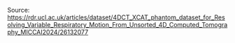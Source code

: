Source: https://rdr.ucl.ac.uk/articles/dataset/4DCT_XCAT_phantom_dataset_for_Resolving_Variable_Respiratory_Motion_From_Unsorted_4D_Computed_Tomography_MICCAI2024/26132077
